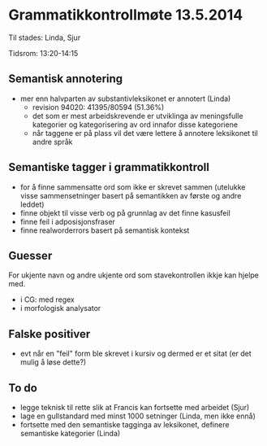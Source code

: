 # Grammatikkontrollmøte 13.5.2014

Til stades: Linda, Sjur

Tidsrom: 13:20-14:15

##  Semantisk annotering

* mer enn halvparten av substantivleksikonet er annotert (Linda) 
    - revision 94020: 41395/80594 (51.36%)
    - det som er mest arbeidskrevende er utviklinga av meningsfulle kategorier
   og kategorisering av ord innafor disse kategoriene
    - når taggene er på plass vil det være lettere å annotere leksikonet til
   andre språk

##  Semantiske tagger i grammatikkontroll

* for å finne sammensatte ord som ikke er skrevet sammen (utelukke visse
  sammensetninger basert på semantikken av første og andre leddet)
* finne objekt til visse verb og på grunnlag av det finne kasusfeil
* finne feil i adposisjonsfraser
* finne realworderrors basert på semantisk kontekst

##  Guesser

For ukjente navn og andre ukjente ord som stavekontrollen ikkje kan hjelpe med.

* i CG: med regex
* i morfologisk analysator

	
##  Falske positiver

* evt når en "feil" form ble skrevet i kursiv og dermed er et sitat (er det mulig å løse dette?)	

##  To do
* legge teknisk til rette slik at Francis kan fortsette med arbeidet (Sjur)
* lage en gullstandard med minst 1000 setninger (Linda, men ikke ennå)
* fortsette med den semantiske tagginga av leksikonet, definere semantiske
  kategorier (Linda)
